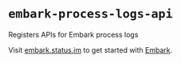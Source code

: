 # `embark-process-logs-api`

Registers APIs for Embark process logs

Visit [embark.status.im](https://embark.status.im/) to get started with
[Embark](https://github.com/embark-framework/embark).
